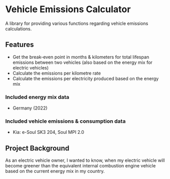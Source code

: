 # Vehicle Emissions Calculator
A library for providing various functions regarding vehicle emissions calculations.

## Features
- Get the break-even point in months & kilometers for total lifespan emissions between two vehicles (also based on the energy mix for electric vehicles)
- Calculate the emissions per kilometre rate
- Calculate the emissions per electricity produced based on the energy mix

### Included energy mix data
- Germany (2022)

### Included vehicle emissions & consumption data
- Kia: e-Soul SK3 204, Soul MPI 2.0

## Project Background
As an electric vehicle owner, I wanted to know, when my electric vehicle will become greener than the equivalent internal combustion engine vehicle based on the current energy mix in my country. 